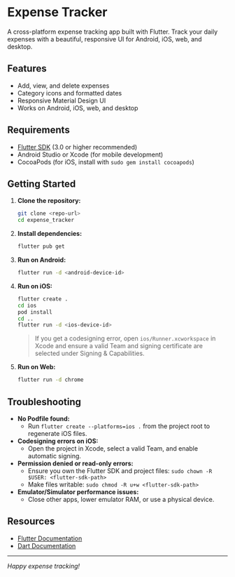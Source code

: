# Expense Tracker

A cross-platform expense tracking app built with Flutter. Track your daily expenses with a beautiful, responsive UI for Android, iOS, web, and desktop.

## Features

- Add, view, and delete expenses
- Category icons and formatted dates
- Responsive Material Design UI
- Works on Android, iOS, web, and desktop

## Requirements

- [Flutter SDK](https://flutter.dev/docs/get-started/install) (3.0 or higher recommended)
- Android Studio or Xcode (for mobile development)
- CocoaPods (for iOS, install with `sudo gem install cocoapods`)

## Getting Started

1. **Clone the repository:**
   ```sh
   git clone <repo-url>
   cd expense_tracker
   ```
2. **Install dependencies:**
   ```sh
   flutter pub get
   ```
3. **Run on Android:**
   ```sh
   flutter run -d <android-device-id>
   ```
4. **Run on iOS:**

   ```sh
   flutter create .
   cd ios
   pod install
   cd ..
   flutter run -d <ios-device-id>
   ```

   > If you get a codesigning error, open `ios/Runner.xcworkspace` in Xcode and ensure a valid Team and signing certificate are selected under Signing & Capabilities.

5. **Run on Web:**
   ```sh
   flutter run -d chrome
   ```

## Troubleshooting

- **No Podfile found:**
  - Run `flutter create --platforms=ios .` from the project root to regenerate iOS files.
- **Codesigning errors on iOS:**
  - Open the project in Xcode, select a valid Team, and enable automatic signing.
- **Permission denied or read-only errors:**
  - Ensure you own the Flutter SDK and project files: `sudo chown -R $USER: <flutter-sdk-path>`
  - Make files writable: `sudo chmod -R u+w <flutter-sdk-path>`
- **Emulator/Simulator performance issues:**
  - Close other apps, lower emulator RAM, or use a physical device.

## Resources

- [Flutter Documentation](https://docs.flutter.dev/)
- [Dart Documentation](https://dart.dev/guides)

---

_Happy expense tracking!_
